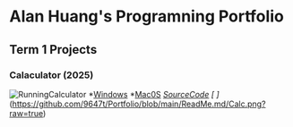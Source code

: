 # Alan Huang's Programning Portfolio

## Term 1 Projects

### Calaculator (2025) 

![RunningCalculator]()
*[Windows](PasteAdressHere)
*[Mac0S](PasteAdressHere)
*[SourceCode]()
[
]*(https://github.com/9647t/Portfolio/blob/main/ReadMe.md/Calc.png?raw=true)
